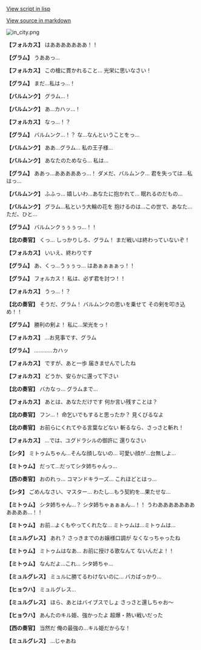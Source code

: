 [View script in lisp](../scripts/210102043.txt)

[View source in markdown](210102043.md)

![in_city.png](../images/backgrounds/in_city.png)

**【フォルカス】**
はあああああああ！！

**【グラム】**
うああっ…

**【フォルカス】**
この槍に貫かれること…
光栄に思いなさい！

**【グラム】**
まだ…私はっ…！

**【バルムンク】**
グラム…！

**【バルムンク】**
あ…カハッ…！

**【フォルカス】**
なっ…！？

**【グラム】**
バルムンク…！？
な…なんということをっ…

**【バルムンク】**
ああ…グラム…
私の王子様…

**【バルムンク】**
あなたのためなら…
私は…

**【グラム】**
ああっ…あああああっ…！
ダメだ、バルムンク…
君を失っては…私はっ…

**【バルムンク】**
ふふっ…
嬉しいわ…あなたに抱かれて…
眠れるのだもの…

**【バルムンク】**
グラム…私という大輪の花を
抱けるのは…この世で、あなた…
ただ、ひと…

**【グラム】**
バルムンクぅぅぅっ…！！

**【北の奏官】**
くっ…
しっかりしろ、グラム！
まだ戦いは終わっていないぞ！

**【フォルカス】**
いいえ、終わりです

**【グラム】**
あ、くっ…うぅぅっ…
はあぁぁぁぁっ！！

**【グラム】**
フォルカス！
私は、必ず君を討つ！！

**【フォルカス】**
うっ…！？

**【北の奏官】**
そうだ、グラム！
バルムンクの思いを乗せて
その剣を叩き込め！！

**【グラム】**
勝利の剣よ！
私に…栄光をっ！

**【フォルカス】**
…お見事です、グラム

**【グラム】**
…………カハッ

**【フォルカス】**
ですが、あと一歩
届きませんでしたね

**【フォルカス】**
どうか、安らかに還って下さい

**【北の奏官】**
バカなっ…
グラムまで…

**【フォルカス】**
あとは、あなただけです
何か言い残すことは？

**【北の奏官】**
フン…！
命乞いでもすると思ったか？
見くびるなよ

**【北の奏官】**
お前らにくれてやる言葉などない
斬るなら、さっさと斬れ！

**【フォルカス】**
…では、ユグドラシルの御許に
還りなさい

**【シタ】**
ミトゥムちゃん…そんな顔しないの…
可愛い顔が…台無しよ…

**【ミトゥム】**
だって…だってシタ姉ちゃんっ…

**【西の奏官】**
おのれっ…
コマンドキラーズ…
これほどとはっ…

**【シタ】**
ごめんなさい、マスター…
わたし…もう契約を…果たせな…

**【ミトゥム】**
シタ姉ちゃん…？
シタ姉ちゃぁぁぁん…！！
うわあああああああああああ…！！

**【ミトゥム】**
お前…よくもやってくれたな…
ミトゥムは…ミトゥムは…

**【ミュルグレス】**
あれ？
さっきまでのお嬢様口調が
なくなっちゃったね

**【ミトゥム】**
ミトゥムはなあ…
お前に授ける歌なんて
ないんだよ！！

**【ミトゥム】**
なんだよ…これ…
シタ姉ちゃ…

**【ミュルグレス】**
ミュルに勝てるわけないのに…
バカばっかり…

**【ヒョウハ】**
ミュルグレス…

**【ミュルグレス】**
ほら、あとはバイブスでしょ
さっさと還しちゃお～

**【ヒョウハ】**
あんたのキル姫、強かったよ
超爆・熱い戦いだった

**【西の奏官】**
当然だ
俺の最強の…キル姫だからな！

**【ミュルグレス】**
…じゃあね
